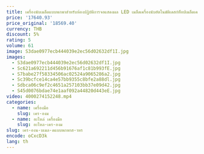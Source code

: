 ```yaml
---
title: เครื่องนับเมล็ดแบบพกพาสําหรับห้องปฏิบัติการจอแสดงผล LED เมล็ดเครื่องนับอัตโนมัติเดสก์ท็อปเมล็ดเคาน์เตอร์
price: '17640.93'
price_original: '18569.40'
currency: THB
discount: 5%
rating: 5
volume: 61
image: S3dae0977ecb444039e2ec56d02632df1I.jpg
images:
  - S3dae0977ecb444039e2ec56d02632df1I.jpg
  - Sc621a692211d456b91676af1c81b993fE.jpg
  - S7babe27f58334506ac02524a9065286a2.jpg
  - Sc39bcfce14ca4e57bb9355c8bfe2a88dl.jpg
  - Sdbca06c9ef2c4651a257103bb37e09d42.jpg
  - S45d0076bdae74e1aaf092a44820d443eE.jpg
video: 4000274152248.mp4
categories:
  - name: เครื่องมือ
    slug: เคร-องม
  - name: อะไหล่ เครื่องมือ
    slug: อะไหล-เคร-องม
slug: เคร-องน-บเมล-ดแบบพกพาส-าหร
encode: oCxcD3k
lang: th
---
```

  